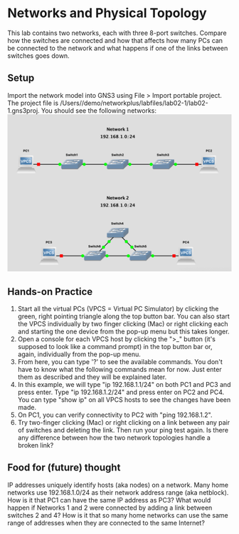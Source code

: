 # Networks and Physical Topology

This lab contains two networks, each with three 8-port switches.  Compare how the switches are connected and how that affects how many PCs can be connected to the network and what happens if one of the links between switches goes down.

## Setup
Import the network model into GNS3 using File > Import portable project.  The project file is /Users/<user>/demo/networkplus/labfiles/lab02-1/lab02-1.gns3proj.
You should see the following networks:
![lab02-1 network diagram](lab02-1_network_diagram.png)

## Hands-on Practice
1. Start all the virtual PCs (VPCS = Virtual PC Simulator) by clicking the green, right pointing triangle along the top button bar.  You can also start the VPCS individually by two finger clicking (Mac) or right clicking each and starting the one device from the pop-up menu but this takes longer.
1. Open a console for each VPCS host by clicking the ">_" button (it's supposed to look like a command prompt) in the top button bar or, again, individually from the pop-up menu.
1. From here, you can type '?' to see the available commands.  You don't have to know what the following commands mean for now.  Just enter them as described and they will be explained later.
1. In this example, we will type "ip 192.168.1.1/24" on both PC1 and PC3 and press enter.  Type "ip 192.168.1.2/24" and press enter on PC2 and PC4.  You can type "show ip" on all VPCS hosts to see the changes have been made.
1. On PC1, you can verify connectivity to PC2 with "ping 192.168.1.2".
1. Try two-finger clicking (Mac) or right clicking on a link between any pair of switches and deleting the link.  Then run your ping test again.  Is there any difference between how the two network topologies handle a broken link?

## Food for (future) thought
IP addresses uniquely identify hosts (aka nodes) on a network.  Many home networks use 192.168.1.0/24 as their network address range (aka netblock).  How is it that PC1 can have the same IP address as PC3?  What would happen if Networks 1 and 2 were connected by adding a link between switches 2 and 4?  How is it that so many home networks can use the same range of addresses when they are connected to the same Internet?


